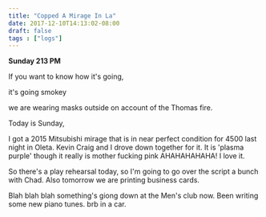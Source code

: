 ```yaml
---
title: "Copped A Mirage In La"
date: 2017-12-10T14:13:02-08:00
draft: false
tags : ["logs"]
---
```



**Sunday 213 PM**

If you want to know how it's going,

it's going smokey

we are wearing masks outside on account of the Thomas fire.

Today is Sunday,

I got a 2015 Mitsubishi mirage that is in near perfect condition for 4500 last night in Oleta. Kevin Craig and I drove down together for it. It is 'plasma purple' though it really is mother fucking pink AHAHAHAHAHA! I love it.

So there's a play rehearsal today, so I'm going to go over the script a bunch with Chad. Also tomorrow we are printing business cards.

Blah blah blah something's giong down at the Men's club now. Been writing some new piano tunes. brb in a car.
